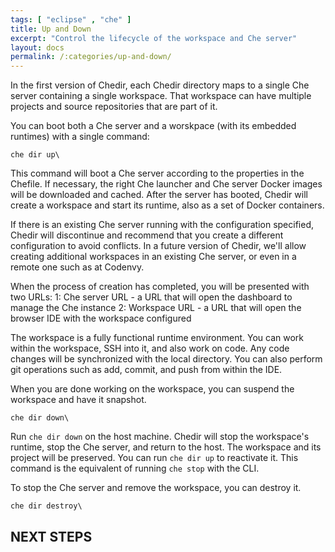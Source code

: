 ```yaml
---
tags: [ "eclipse" , "che" ]
title: Up and Down
excerpt: "Control the lifecycle of the workspace and Che server"
layout: docs
permalink: /:categories/up-and-down/
---
```

In the first version of Chedir, each Chedir directory maps to a single Che server containing a single workspace. That workspace can have multiple projects and source repositories that are part of it.

You can boot both a Che server and a worskpace (with its embedded runtimes) with a single command:
```shell  
che dir up\
```
This command will boot a Che server according to the properties in the Chefile. If necessary, the right Che launcher and Che server Docker images will be downloaded and cached. After the server has booted, Chedir will create a workspace and start its runtime, also as a set of Docker containers.

If there is an existing Che server running with the configuration specified, Chedir will discontinue and recommend that you create a different configuration to avoid conflicts. In a future version of Chedir, we'll allow creating additional workspaces in an existing Che server, or even in a remote one such as at Codenvy.

When the process of creation has completed, you will be presented with two URLs:
1: Che server URL - a URL that will open the dashboard to manage the Che instance
2: Workspace URL - a URL that will open the browser IDE with the workspace configured

The workspace is a fully functional runtime environment. You can work within the workspace, SSH into it, and also work on code. Any code changes will be synchronized with the local directory. You can also perform git operations such as add, commit, and push from within the IDE.

When you are done working on the workspace, you can suspend the workspace and have it snapshot.
```shell  
che dir down\
```
Run `che dir down` on the host machine. Chedir will stop the workspace's runtime, stop the Che server, and return to the host. The workspace and its project will be preserved.  You can run `che dir up` to reactivate it. This command is the equivalent of running `che stop` with the CLI.

To stop the Che server and remove the workspace, you can destroy it.
```shell  
che dir destroy\
```
## NEXT STEPS
